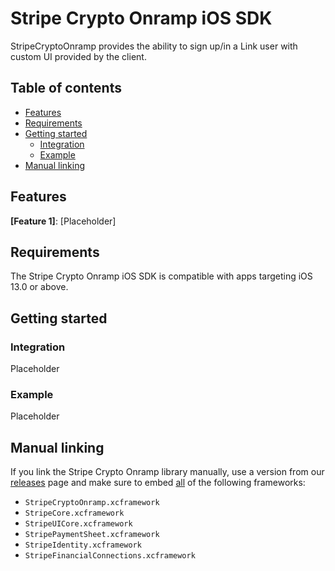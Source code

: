 # Stripe Crypto Onramp iOS SDK

StripeCryptoOnramp provides the ability to sign up/in a Link user with custom UI provided by the client.

## Table of contents
<!-- NOTE: Use case-sensitive anchor links for docc compatibility -->
<!--ts-->
* [Features](#Features)
* [Requirements](#Requirements)
* [Getting started](#Getting-started)
   * [Integration](#Integration)
   * [Example](#Example)
* [Manual linking](#Manual-linking)

<!--te-->

## Features

**[Feature 1]**: [Placeholder]

## Requirements

The Stripe Crypto Onramp iOS SDK is compatible with apps targeting iOS 13.0 or above.

## Getting started

### Integration

Placeholder

### Example

Placeholder

## Manual linking

If you link the Stripe Crypto Onramp library manually, use a version from our [releases](https://github.com/stripe/stripe-ios/releases) page and make sure to embed <ins>all</ins> of the following frameworks:
- `StripeCryptoOnramp.xcframework`
- `StripeCore.xcframework`
- `StripeUICore.xcframework`
- `StripePaymentSheet.xcframework`
- `StripeIdentity.xcframework`
- `StripeFinancialConnections.xcframework`
